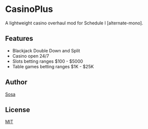 
# CasinoPlus

A lightweight casino overhaul mod for Schedule I [alternate-mono].






## Features

- Blackjack Double Down and Split
- Casino open 24/7
- Slots betting ranges $100 - $5000
- Table games betting ranges $1K - $25K


## Author

[Sosa](https://github.com/bigricksosa)


## License
[MIT](https://github.com/bigricksosa/CasinoPlusMono/blob/master/LICENSE)


